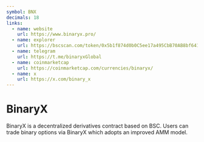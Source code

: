 ```yaml
---
symbol: BNX
decimals: 18
links:
  - name: website
    url: https://www.binaryx.pro/
  - name: explorer
    url: https://bscscan.com/token/0x5b1f874d0b0C5ee17a495CbB70AB8bf64107A3BD
  - name: telegram
    url: https://t.me/binaryxGlobal
  - name: coinmarketcap
    url: https://coinmarketcap.com/currencies/binaryx/
  - name: x
    url: https://x.com/binary_x
---
```


# BinaryX

BinaryX is a decentralized derivatives contract based on BSC. Users can trade binary options via BinaryX which adopts an improved AMM model.
